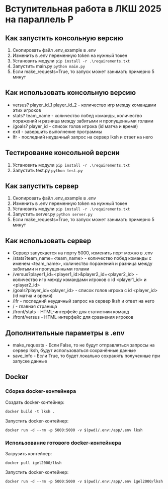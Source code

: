 # Вступительная работа в ЛКШ 2025 на параллель P

## Как запустить консольную версию
1. Скопировать файл .env_example в .env
2. Изменить в .env переменную token на нужный токен
3. Установить модули `pip install -r .\requirements.txt`
4. Запустить main.py `python main.py`
5. Если make_requests=True, то запуск может занимать примерно 5 минут

## Как использовать консольную версию
* versus? player_id_1 player_id_2 - количество игр между командами этих игроков
* stats? team_name - количество побед команды, количество поражений и разница между забитыми и пропущенными голами
* /goals? player_id - список голов игрока (id матча и время)
* exit - завершить выполнение программы
* lfr - последний неудачный запрос на сервер lksh и ответ на него 

## Тестирование консольной версии
1. Установить модули `pip install -r .\requirements.txt`
2. Запустить test.py `python test.py`

## Как запустить сервер
1. Скопировать файл .env_example в .env
2. Изменить в .env переменную token на нужный токен
3. Установить модули `pip install -r .\requirements.txt`
4. Запустить server.py `python server.py`
5. Если make_requests=True, то запуск может занимать примерно 5 минут

## Как использовать сервер
* Сервер запускается на порту 5000, изменить порт можно в .env
* /stats?team_name=<team_name> - количество побед команды c именем <team_name>, количество поражений и разница между забитыми и пропущенными голами
* /versus?player1_id=<player1_id>&player2_id=<player2_id> - количество игр между командами игроков с id <player1_id> и <player2_id>
* /goals?player_id=<player_id> - список голов игрока с id <player_id> (id матча и время)
* /lfr - последний неудачный запрос на сервер lksh и ответ на него
* / - главная страница
* /front/stats - HTML-интерфейс для статистики команд
* /front/versus - HTML-интерфейс для сравнения игроков

## Дополнительные параметры в .env
* make_requests - Если False, то не будут отправляться запросы на сервер lksh, будут использоваться сохранённые данные
* save_info - Если True, то будет локально сохранять полученные при запуске данные

## Docker

### Сборка docker-контейнера

Создать docker-контейнер:
```
docker build -t lksh .
```

Запустить docker-контейнер:
```
docker run -d --rm -p 5000:5000 -v $(pwd)/.env:/app/.env lksh
```

### Использование готового docker-контейнера

Загрузить контейнер:
```
docker pull igel2000/lksh
```

Запустить docker-контейнер:
```
docker run -d --rm -p 5000:5000 -v $(pwd)/.env:/app/.env igel2000/lksh
```
